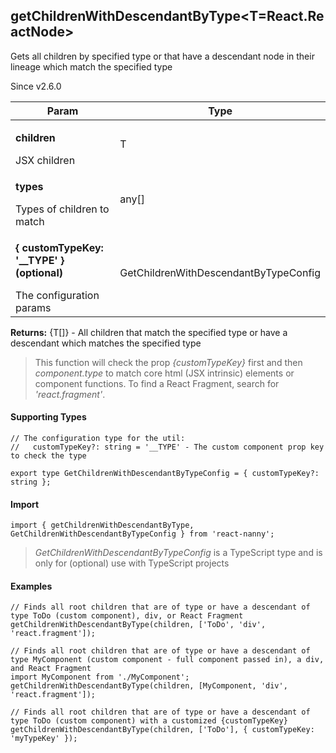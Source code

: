 

<h2>getChildrenWithDescendantByType&lt;T=React.ReactNode&gt;</h2>
<p>Gets all children by specified type or that have a descendant node in their lineage which match the specified type</p>
<p>Since v2.6.0</p>
<table>
      <thead>
      <tr>
        <th>Param</th>
        <th>Type</th></tr>
      </thead>
      <tbody><tr><td><p><b>children</b></p>JSX children</td><td>T</td></tr><tr><td><p><b>types</b></p>Types of children to match</td><td>any[]</td></tr><tr><td><p><b>{ customTypeKey: '__TYPE' } <span>(optional)</span></b></p>The configuration params</td><td>GetChildrenWithDescendantByTypeConfig</td></tr></tbody>
    </table><p><b>Returns:</b> {T[]} - All children that match the specified type or have a descendant which matches the specified type</p><blockquote><p>This function will check the prop <em>{customTypeKey}</em> first and then <em>component.type</em> to match core html (JSX intrinsic) elements or component functions. To find a React Fragment, search for <em>'react.fragment'</em>.</p></blockquote><h4>Supporting Types</h4>

```
// The configuration type for the util:
//   customTypeKey?: string = '__TYPE' - The custom component prop key to check the type

export type GetChildrenWithDescendantByTypeConfig = { customTypeKey?: string };
```
  <h4>Import</h4>

```
import { getChildrenWithDescendantByType, GetChildrenWithDescendantByTypeConfig } from 'react-nanny';
```

  <blockquote><p><em>GetChildrenWithDescendantByTypeConfig</em> is a TypeScript type and is only for (optional) use with TypeScript projects</p></blockquote><h4>Examples</h4>





```    
// Finds all root children that are of type or have a descendant of type ToDo (custom component), div, or React Fragment
getChildrenWithDescendantByType(children, ['ToDo', 'div', 'react.fragment']);

// Finds all root children that are of type or have a descendant of type MyComponent (custom component - full component passed in), a div, and React Fragment
import MyComponent from './MyComponent';
getChildrenWithDescendantByType(children, [MyComponent, 'div', 'react.fragment']);

// Finds all root children that are of type or have a descendant of type ToDo (custom component) with a customized {customTypeKey}
getChildrenWithDescendantByType(children, ['ToDo'], { customTypeKey: 'myTypeKey' });
```

    